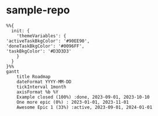# sample-repo

<!-- start roadmap -->
```mermaid
%%{
  init: {
    'themeVariables': {
'activeTaskBkgColor': '#90EE90',
'doneTaskBkgColor': '#0096FF',
'taskBkgColor': '#D3D3D3'
    }
  }
}%%
gantt
    title Roadmap
    dateFormat YYYY-MM-DD
    tickInterval 1month
    axisFormat %b %Y
    Example closed (100%) :done, 2023-09-01, 2023-10-10
    One more epic (0%) : 2023-01-01, 2023-11-01
    Awesome Epic 1 (33%) :active, 2023-09-01, 2024-01-01
```
<!-- end roadmap -->
